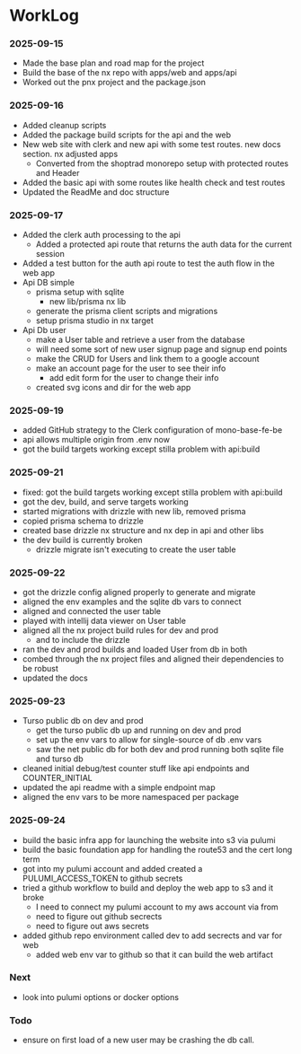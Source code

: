 # WorkLog

### 2025-09-15

- Made the base plan and road map for the project
- Build the base of the nx repo with apps/web and apps/api
- Worked out the pnx project and the package.json

### 2025-09-16

- Added cleanup scripts
- Added the package build scripts for the api and the web
- New web site with clerk and new api with some test routes. new docs section. nx adjusted apps
  - Converted from the shoptrad monorepo setup with protected routes and Header
- Added the basic api with some routes like health check and test routes
- Updated the ReadMe and doc structure

### 2025-09-17

- Added the clerk auth processing to the api
  - Added a protected api route that returns the auth data for the current session
- Added a test button for the auth api route to test the auth flow in the web app
- Api DB simple
  - prisma setup with sqlite
    - new lib/prisma nx lib
  - generate the prisma client scripts and migrations
  - setup prisma studio in nx target
- Api Db user
  - make a User table and retrieve a user from the database
  - will need some sort of new user signup page and signup end points
  - make the CRUD for Users and link them to a google account
  - make an account page for the user to see their info
    - add edit form for the user to change their info
  - created svg icons and dir for the web app

### 2025-09-19

- added GitHub strategy to the Clerk configuration of mono-base-fe-be
- api allows multiple origin from .env now
- got the build targets working except stilla problem with api:build

### 2025-09-21

- fixed: got the build targets working except stilla problem with api:build
- got the dev, build, and serve targets working
- started migrations with drizzle with new lib, removed prisma
- copied prisma schema to drizzle
- created base drizzle nx structure and nx dep in api and other libs
- the dev build is currently broken
  - drizzle migrate isn't executing to create the user table

### 2025-09-22

- got the drizzle config aligned properly to generate and migrate
- aligned the env examples and the sqlite db vars to connect
- aligned and connected the user table
- played with intellij data viewer on User table
- aligned all the nx project build rules for dev and prod
  - and to include the drizzle
- ran the dev and prod builds and loaded User from db in both
- combed through the nx project files and aligned their dependencies to be robust
- updated the docs

### 2025-09-23

- Turso public db on dev and prod
  - get the turso public db up and running on dev and prod
  - set up the env vars to allow for single-source of db .env vars
  - saw the net public db for both dev and prod running both sqlite file and turso db
- cleaned initial debug/test counter stuff like api endpoints and COUNTER_INITIAL
- updated the api readme with a simple endpoint map
- aligned the env vars to be more namespaced per package

### 2025-09-24

- build the basic infra app for launching the website into s3 via pulumi
- build the basic foundation app for handling the route53 and the cert long term
- got into my pulumi account and added created a PULUMI_ACCESS_TOKEN to github secrets
- tried a github workflow to build and deploy the web app to s3 and it broke
  - I need to connect my pulumi account to my aws account via from
  - need to figure out github secrects
  - need to figure out aws secrets
- added github repo environment called dev to add secrects and var for web
  - added web env var to github so that it can build the web artifact

### Next

- look into pulumi options or docker options

### Todo

- ensure on first load of a new user may be crashing the db call.
